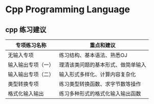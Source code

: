 # Cpp Programming Language 

## cpp 练习建议

| 专项练习名称       | 重点和建议                         |
|--------------------|------------------------------------|
| 无输入专项         | 练习结构、基本语法、熟悉OJ         |
| 输入输出专项（一） | 理清该类问题的基本形式、做简单输入 |
| 输入输出专项（二） | 输入形式多样化、计算内容复杂化     |
| 类型转换专项       | 练习类型转换函数、求字节数等操作   |
| 格式化输入输出     | 练习多种形式的格式化输入输出函数   |
